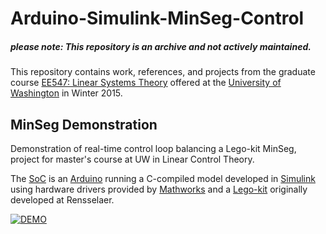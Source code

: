 # Arduino-Simulink-MinSeg-Control

##### please note: This repository is an archive and not actively maintained.

This repository contains work, references, and projects from the graduate course  [EE547: Linear Systems Theory](https://www2.ee.washington.edu/news/2013/PMP_EE_547.html) offered at the [University of Washington](https://www.washington.edu/) in Winter 2015.

## MinSeg Demonstration

Demonstration of real-time control loop balancing a Lego-kit MinSeg, project for master's course at UW in Linear Control Theory.

The [SoC](https://en.wikipedia.org/wiki/System_on_a_chip) is an [Arduino](https://www.arduino.cc/) running
a C-compiled model developed in [Simulink](https://www.mathworks.com/products/simulink.html) using hardware drivers
provided by [Mathworks](https://www.mathworks.com/) and a [Lego-kit](http://minseg.com/) originally developed at Rensselaer.

[![DEMO](https://img.youtube.com/vi/E-jQY5ceVFc/0.jpg)](https://www.youtube.com/watch?v=E-jQY5ceVFc&feature=youtu.be)
